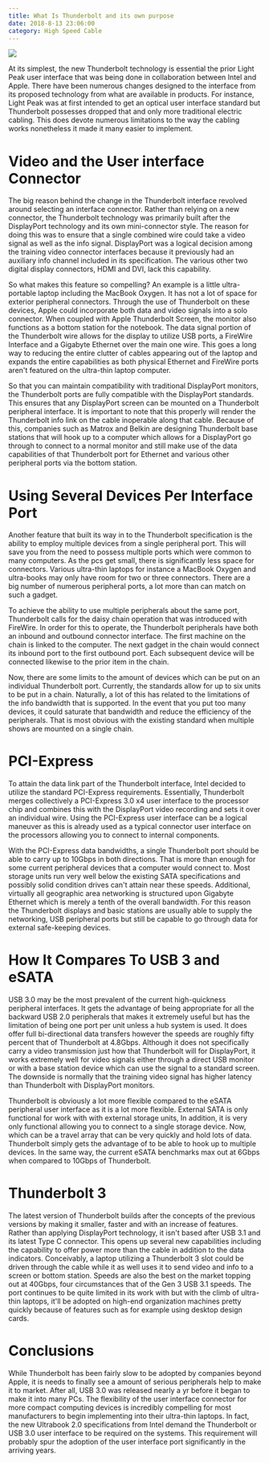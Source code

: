 ```yaml
---
title: What Is Thunderbolt and its own purpose
date: 2018-8-13 23:06:00
category: High Speed Cable
---
```


![](/img/8.png)

At its simplest, the new Thunderbolt technology is essential the prior Light Peak user interface that was being done in collaboration between Intel and Apple. There have been numerous changes designed to the interface from its proposed technology from what are available in products. For instance, Light Peak was at first intended to get an optical user interface standard but Thunderbolt possesses dropped that and only more traditional electric cabling. This does devote numerous limitations to the way the cabling works nonetheless it made it many easier to implement.

<!-- more -->

# Video and the User interface Connector

The big reason behind the change in the Thunderbolt interface revolved around selecting an interface connector. Rather than relying on a new connector, the Thunderbolt technology was primarily built after the DisplayPort technology and its own mini-connector style. The reason for doing this was to ensure that a single combined wire could take a video signal as well as the info signal. DisplayPort was a logical decision among the training video connector interfaces because it previously had an auxiliary info channel included in its specification. The various other two digital display connectors, HDMI and DVI, lack this capability.

So what makes this feature so compelling? An example is a little ultra-portable laptop including the MacBook Oxygen. It has not a lot of space for exterior peripheral connectors. Through the use of Thunderbolt on these devices, Apple could incorporate both data and video signals into a solo connector. When coupled with Apple Thunderbolt Screen, the monitor also functions as a bottom station for the notebook. The data signal portion of the Thunderbolt wire allows for the display to utilize USB ports, a FireWire Interface and a Gigabyte Ethernet over the main one wire. This goes a long way to reducing the entire clutter of cables appearing out of the laptop and expands the entire capabilities as both physical Ethernet and FireWire ports aren't featured on the ultra-thin laptop computer.

So that you can maintain compatibility with traditional DisplayPort monitors, the Thunderbolt ports are fully compatible with the DisplayPort standards. This ensures that any DisplayPort screen can be mounted on a Thunderbolt peripheral interface. It is important to note that this properly will render the Thunderbolt info link on the cable inoperable along that cable. Because of this, companies such as Matrox and Belkin are designing Thunderbolt base stations that will hook up to a computer which allows for a DisplayPort go through to connect to a normal monitor and still make use of the data capabilities of that Thunderbolt port for Ethernet and various other peripheral ports via the bottom station.

# Using Several Devices Per Interface Port

Another feature that built its way in to the Thunderbolt specification is the ability to employ multiple devices from a single peripheral port. This will save you from the need to possess multiple ports which were common to many computers. As the pcs get small, there is significantly less space for connectors. Various ultra-thin laptops for instance a MacBook Oxygen and ultra-books may only have room for two or three connectors. There are a big number of numerous peripheral ports, a lot more than can match on such a gadget.

To achieve the ability to use multiple peripherals about the same port, Thunderbolt calls for the daisy chain operation that was introduced with FireWire. In order for this to operate, the Thunderbolt peripherals have both an inbound and outbound connector interface. The first machine on the chain is linked to the computer. The next gadget in the chain would connect its inbound port to the first outbound port. Each subsequent device will be connected likewise to the prior item in the chain.

Now, there are some limits to the amount of devices which can be put on an individual Thunderbolt port. Currently, the standards allow for up to six units to be put in a chain. Naturally, a lot of this has related to the limitations of the info bandwidth that is supported. In the event that you put too many devices, it could saturate that bandwidth and reduce the efficiency of the peripherals. That is most obvious with the existing standard when multiple shows are mounted on a single chain.

# PCI-Express

To attain the data link part of the Thunderbolt interface, Intel decided to utilize the standard PCI-Express requirements. Essentially, Thunderbolt merges collectively a PCI-Express 3.0 x4 user interface to the processor chip and combines this with the DisplayPort video recording and sets it over an individual wire. Using the PCI-Express user interface can be a logical maneuver as this is already used as a typical connector user interface on the processors allowing you to connect to internal components.

With the PCI-Express data bandwidths, a single Thunderbolt port should be able to carry up to 10Gbps in both directions. That is more than enough for some current peripheral devices that a computer would connect to. Most storage units run very well below the existing SATA specifications and possibly solid condition drives can't attain near these speeds. Additional, virtually all geographic area networking is structured upon Gigabyte Ethernet which is merely a tenth of the overall bandwidth. For this reason the Thunderbolt displays and basic stations are usually able to supply the networking, USB peripheral ports but still be capable to go through data for external safe-keeping devices.

# How It Compares To USB 3 and eSATA

USB 3.0 may be the most prevalent of the current high-quickness peripheral interfaces. It gets the advantage of being appropriate for all the backward USB 2.0 peripherals that makes it extremely useful but has the limitation of being one port per unit unless a hub system is used. It does offer full bi-directional data transfers however the speeds are roughly fifty percent that of Thunderbolt at 4.8Gbps. Although it does not specifically carry a video transmission just how that Thunderbolt will for DisplayPort, it works extremely well for video signals either through a direct USB monitor or with a base station device which can use the signal to a standard screen. The downside is normally that the training video signal has higher latency than Thunderbolt with DisplayPort monitors.

Thunderbolt is obviously a lot more flexible compared to the eSATA peripheral user interface as it is a lot more flexible. External SATA is only functional for work with with external storage units, In addition, it is very only functional allowing you to connect to a single storage device. Now, which can be a travel array that can be very quickly and hold lots of data. Thunderbolt simply gets the advantage of to be able to hook up to multiple devices. In the same way, the current eSATA benchmarks max out at 6Gbps when compared to 10Gbps of Thunderbolt.

# Thunderbolt 3

The latest version of Thunderbolt builds after the concepts of the previous versions by making it smaller, faster and with an increase of features. Rather than applying DisplayPort technology, it isn't based after USB 3.1 and its latest Type C connector. This opens up several new capabilities including the capability to offer power more than the cable in addition to the data indicators. Conceivably, a laptop utilizing a Thunderbolt 3 slot could be driven through the cable while it as well uses it to send video and info to a screen or bottom station. Speeds are also the best on the market topping out at 40Gbps, four circumstances that of the Gen 3 USB 3.1 speeds. The port continues to be quite limited in its work with but with the climb of ultra-thin laptops, it'll be adopted on high-end organization machines pretty quickly because of features such as for example using desktop design cards.

# Conclusions

While Thunderbolt has been fairly slow to be adopted by companies beyond Apple, it is needs to finally see a amount of serious peripherals help to make it to market. After all, USB 3.0 was released nearly a yr before it began to make it into many PCs. The flexibility of the user interface connector for more compact computing devices is incredibly compelling for most manufacturers to begin implementing into their ultra-thin laptops. In fact, the new Ultrabook 2.0 specifications from Intel demand the Thunderbolt or USB 3.0 user interface to be required on the systems. This requirement will probably spur the adoption of the user interface port significantly in the arriving years.